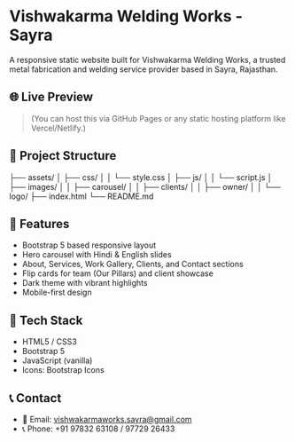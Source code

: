 # Vishwakarma Welding Works - Sayra

A responsive static website built for Vishwakarma Welding Works, a trusted metal fabrication and welding service provider based in Sayra, Rajasthan.

## 🌐 Live Preview

> (You can host this via GitHub Pages or any static hosting platform like Vercel/Netlify.)

## 📁 Project Structure

├── assets/
│ ├── css/
│ │ └── style.css
│ ├── js/
│ │ └── script.js
│ ├── images/
│ │ ├── carousel/
│ │ ├── clients/
│ │ ├── owner/
│ │ └── logo/
├── index.html
└── README.md



## 🚀 Features

- Bootstrap 5 based responsive layout
- Hero carousel with Hindi & English slides
- About, Services, Work Gallery, Clients, and Contact sections
- Flip cards for team (Our Pillars) and client showcase
- Dark theme with vibrant highlights
- Mobile-first design

## 📸 Tech Stack

- HTML5 / CSS3
- Bootstrap 5
- JavaScript (vanilla)
- Icons: Bootstrap Icons

## 📞 Contact

- 📧 Email: vishwakarmaworks.sayra@gmail.com
- 📞 Phone: +91 97832 63108 / 97729 26433

